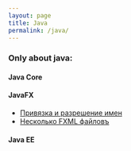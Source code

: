 ```yaml
---
layout: page
title: Java
permalink: /java/
---
```


### Only about java:

#### Java Core

#### JavaFX
 - [Привязка и разрешение имен](http://www.javadan.blog/resolution)
 - [Несколько FXML файловъ](http://www.javadan.blog/multiplefxml)

#### Java EE
